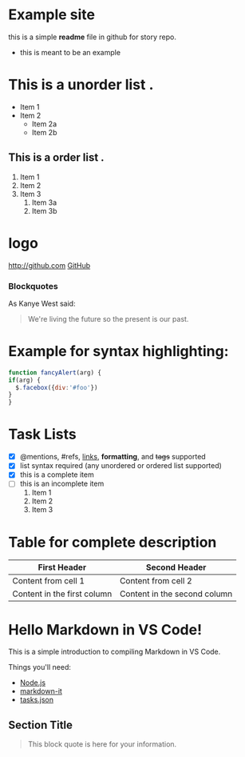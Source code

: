 # Example site
this is a simple **readme** file in github for story repo.

* this is meant to be an example


# This is a unorder list .
* Item 1
* Item 2
  * Item 2a
  * Item 2b

## This is a order list .
  1. Item 1
  1. Item 2
  1. Item 3
      1. Item 3a
      1. Item 3b

# logo
  http://github.com 
  [GitHub](http://github.com)

### Blockquotes
  As Kanye West said:
  > We're living the future so the present is our past.

# Example for syntax highlighting:

  ```javascript
function fancyAlert(arg) {
  if(arg) {
    $.facebox({div:'#foo'})
  }
}
```

# Task Lists
- [x] @mentions, #refs, [links](), **formatting**, and <del>tags</del> supported
- [x] list syntax required (any unordered or ordered list supported)
- [x] this is a complete item
- [ ] this is an incomplete item
   1. Item 1
   1. Item 2
   1. Item 3

# Table for complete description
   First Header | Second Header
------------ | -------------
Content from cell 1 | Content from cell 2
Content in the first column | Content in the second column

# Hello Markdown in VS Code!

This is a simple introduction to compiling Markdown in VS Code.

Things you'll need:

* [Node.js](https://nodejs.org)
* [markdown-it](https://www.npmjs.com/package/markdown-it)
* [tasks.json](/docs/editor/tasks)

## Section Title

> This block quote is here for your information.